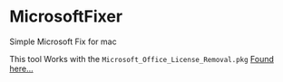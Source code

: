 # MicrosoftFixer
Simple Microsoft Fix for mac

This tool Works with the `Microsoft_Office_License_Removal.pkg`
[Found here...](https://support.celeratec.com/support/solutions/articles/73000542587-how-to-remove-office-license-files-on-a-mac)



